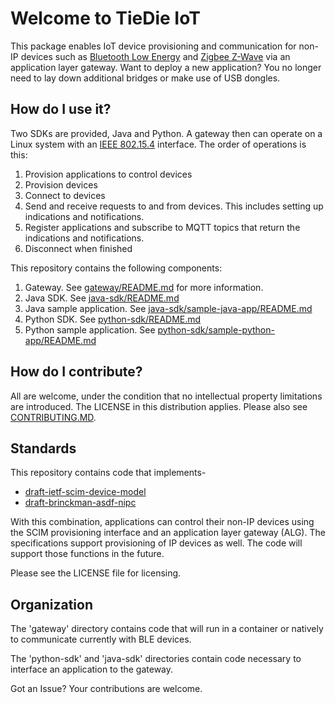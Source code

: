 <!--
Copyright (c) 2023, Cisco and/or its affiliates.
All rights reserved.
See LICENSE file in this distribution.
SPDX-License-Identifier: Apache-2.0
-->

# Welcome to TieDie IoT

This package enables IoT device provisioning and communication for
non-IP devices such as [Bluetooth Low
Energy](https://www.bluetooth.com/specifications/specs/core-specification-5-4/)
and [Zigbee Z-Wave](https://sdomembers.z-wavealliance.org/document/dl/917) via an
application layer gateway.  Want to deploy a new application?  You no
longer need to lay down additional bridges or make use of USB dongles.

## How do I use it?

Two SDKs are provided, Java and Python.  A gateway then can operate on
a Linux system with an [IEEE
802.15.4](https://standards.ieee.org/ieee/802.15.4/7029/) interface.
The order of operations is this:

1. Provision applications to control devices
2. Provision devices
3. Connect to devices
4. Send and receive requests to and from devices.  This includes
   setting up indications and notifications.
5. Register applications and subscribe to MQTT topics that return
   the indications and notifications.
6. Disconnect when finished

This repository contains the following components: 
1. Gateway. See [gateway/README.md](gateway/README.md) for more information.
2. Java SDK. See [java-sdk/README.md](java-sdk/README.md)
3. Java sample application. See [java-sdk/sample-java-app/README.md](java-sdk/sample-java-app/README.md)
4. Python SDK. See [python-sdk/README.md](python-sdk/README.md)
5. Python sample application. See [python-sdk/sample-python-app/README.md](python-sdk/sample-python-app/README.md)

## How do I contribute?

All are welcome, under the condition that no intellectual property
limitations are introduced.  The LICENSE in this distribution
applies.  Please also see [CONTRIBUTING.MD](CONTRIBUTING.MD).

## Standards

This repository contains code that implements-

 - [draft-ietf-scim-device-model](https://datatracker.ietf.org/doc/draft-ietf-scim-device-model/)
 - [draft-brinckman-asdf-nipc](https://datatracker.ietf.org/doc/draft-brinckman-nipc/)

With this combination, applications can control their non-IP devices
using the SCIM provisioning interface and an application layer gateway
(ALG).  The specifications support provisioning of IP devices as well.
The code will support those functions in the future.

Please see the LICENSE file for licensing.

## Organization

The 'gateway' directory contains code that will run in a container or
natively to communicate currently with BLE devices.

The 'python-sdk' and 'java-sdk' directories contain code necessary to
interface an application to the gateway.

Got an Issue?  Your contributions are welcome.
